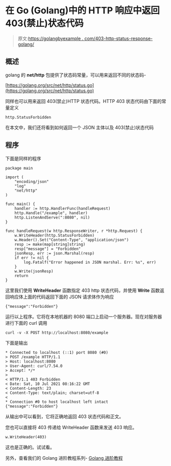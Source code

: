 # 在 Go (Golang)中的 HTTP 响应中返回 403(禁止)状态代码

> 原文:[https://golangbyexample . com/403-http-status-response-golang/](https://golangbyexample.com/403-http-status-response-golang/)

## **概述**

golang 的 **net/http** 包提供了状态码常量，可以用来返回不同的状态码-

[https://golang.org/src/net/http/status.go](https://golang.org/src/net/http/status.go)

同样也可以用来返回 403(禁止)HTTP 状态代码。HTTP 403 状态代码由下面的常量定义

```
http.StatusForbidden
```

在本文中，我们还将看到如何返回一个 JSON 主体以及 403(禁止)状态代码

## **程序**

下面是同样的程序

```
package main

import (
	"encoding/json"
	"log"
	"net/http"
)

func main() {
	handler := http.HandlerFunc(handleRequest)
	http.Handle("/example", handler)
	http.ListenAndServe(":8080", nil)
}

func handleRequest(w http.ResponseWriter, r *http.Request) {
	w.WriteHeader(http.StatusForbidden)
	w.Header().Set("Content-Type", "application/json")
	resp := make(map[string]string)
	resp["message"] = "Forbidden"
	jsonResp, err := json.Marshal(resp)
	if err != nil {
		log.Fatalf("Error happened in JSON marshal. Err: %s", err)
	}
	w.Write(jsonResp)
	return
}
```

这里我们使用 **WriteHeader** 函数指定 403 http 状态代码，并使用 **Write** 函数返回响应体上面的代码返回下面的 JSON 请求体作为响应

```
{"message":"Forbidden"}
```

运行以上程序。它将在本地机器的 8080 端口上启动一个服务器。现在对服务器进行下面的 curl 调用

```
curl -v -X POST http://localhost:8080/example
```

下面是输出

```
* Connected to localhost (::1) port 8080 (#0)
> POST /example HTTP/1.1
> Host: localhost:8080
> User-Agent: curl/7.54.0
> Accept: */*
> 
< HTTP/1.1 403 Forbidden
< Date: Sat, 10 Jul 2021 08:16:22 GMT
< Content-Length: 23
< Content-Type: text/plain; charset=utf-8
< 
* Connection #0 to host localhost left intact
{"message":"Forbidden"}
```

从输出中可以看到，它将正确地返回 403 状态代码和正文。

您也可以直接将 403 传递给 WriteHeader 函数来发送 403 响应。

```
w.WriteHeader(403)
```

这也是正确的。试试看。

另外，查看我们的 Golang 进阶教程系列- [Golang 进阶教程](https://golangbyexample.com/golang-comprehensive-tutorial/)